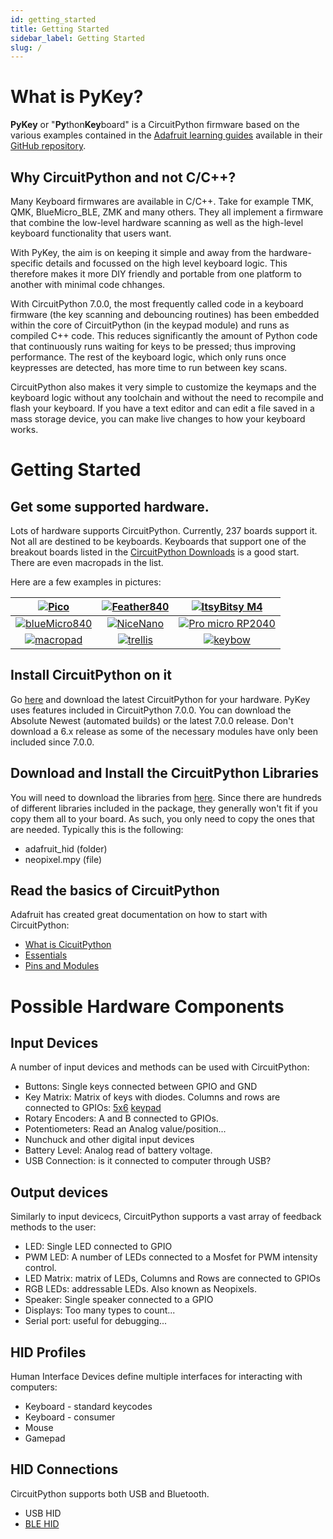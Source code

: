 ```yaml
---
id: getting_started
title: Getting Started
sidebar_label: Getting Started
slug: /
---
```


# What is PyKey?

**PyKey** or "**Py**thon**Key**board" is a CircuitPython firmware based on the various examples contained in the [Adafruit learning guides](https://learn.adafruit.com/guides/popular) available in their [GitHub repository](https://github.com/adafruit/Adafruit_Learning_System_Guides).


## Why CircuitPython and not C/C++?
Many Keyboard firmwares are available in C/C++.  Take for example TMK, QMK, BlueMicro_BLE, ZMK and many others.  They all implement a firmware that combine the low-level hardware scanning as well as the high-level keyboard functionality that users want.

With PyKey, the aim is on keeping it simple and away from the hardware-specific details and focussed on the high level keyboard logic.  This therefore makes it more DIY friendly and portable from one platform to another with minimal code chhanges.

With CircuitPython 7.0.0, the most frequently called code in a keyboard firmware (the key scanning and debouncing routines) has been embedded within the core of CircuitPython (in the keypad module) and runs as compiled C++ code.  This reduces significantly the amount of Python code that continuously runs waiting for keys to be pressed; thus improving performance.  The rest of the keyboard logic, which only runs once keypresses are detected, has more time to run between key scans.

CircuitPython also makes it very simple to customize the keymaps and the keyboard logic without any toolchain and without the need to recompile and flash your keyboard.  If you have a text editor and can edit a file saved in a mass storage device, you can make live changes to how your keyboard works.


# Getting Started
## Get some supported hardware. 

 Lots of hardware supports CircuitPython. Currently, 237 boards support it.  Not all are destined to be keyboards. 
 Keyboards that support one of the breakout boards listed in the [CircuitPython Downloads](https://circuitpython.org/downloads) is a good start.  There are even macropads in the list.

 Here are a few examples in pictures:


| [![Pico](https://circuitpython.org/assets/images/boards/small/raspberry_pi_pico.jpg)](https://circuitpython.org/board/raspberry_pi_pico/)    | [![Feather840](https://circuitpython.org/assets/images/boards/small/feather_nrf52840_express.jpg) ](https://circuitpython.org/board/feather_nrf52840_express/)| [![ItsyBitsy M4](https://circuitpython.org/assets/images/boards/small/itsybitsy_m4_express.jpg)](https://circuitpython.org/board/itsybitsy_m4_express/) |
| :---: | :---: |  :---: | 
| [![blueMicro840](https://circuitpython.org/assets/images/boards/small/bluemicro840.jpg)](https://circuitpython.org/board/bluemicro840/) | [![NiceNano](https://circuitpython.org/assets/images/boards/small/nice_nano.jpg) ](https://circuitpython.org/board/nice_nano/)                  |  [![Pro micro RP2040](https://circuitpython.org/assets/images/boards/small/sparkfun_pro_micro_rp2040.jpg)](https://circuitpython.org/board/sparkfun_pro_micro_rp2040/) |
| [![macropad](https://circuitpython.org/assets/images/boards/small/adafruit_macropad_rp2040.jpg)](https://circuitpython.org/board/adafruit_macropad_rp2040/) | [![trellis](https://circuitpython.org/assets/images/boards/small/trellis_m4_express.jpg)](https://circuitpython.org/board/trellis_m4_express/) | [![keybow](https://circuitpython.org/assets/images/boards/small/pimoroni_keybow2040.jpg)](https://circuitpython.org/board/pimoroni_keybow2040/)


## Install CircuitPython on it

Go [here](https://circuitpython.org/downloads) and download the latest CircuitPython for your hardware.  PyKey uses features included in CircuitPython 7.0.0.  You can download the Absolute Newest (automated builds) or the latest 7.0.0 release. Don't download a 6.x release as some of the necessary modules have only been included since 7.0.0.

## Download and Install the CircuitPython Libraries

You will need to download the libraries from [here](https://circuitpython.org/libraries).
Since there are hundreds of different libraries included in the package, they generally won't fit if you copy them all to your board. As such, you only need to copy the ones that are needed. Typically this is the following:

* adafruit_hid (folder)
* neopixel.mpy (file)

## Read the basics of CircuitPython

Adafruit has created great documentation on how to start with CircuitPython:

* [What is CicuitPython](https://learn.adafruit.com/welcome-to-circuitpython)
* [Essentials](https://learn.adafruit.com/circuitpython-essentials)
* [Pins and Modules](https://learn.adafruit.com/circuitpython-essentials/circuitpython-pins-and-modules) 

# Possible Hardware Components

## Input Devices

A number of input devices and methods can be used with CircuitPython:
* Buttons: Single keys connected between GPIO and GND
* Key Matrix: Matrix of keys with diodes. Columns and rows are connected to GPIOs: [5x6](https://learn.adafruit.com/adafruit-neokey-5x6-ortho-snap-apart/circuitpython) [keypad](https://learn.adafruit.com/key-pad-matrix-scanning-in-circuitpython)
* Rotary Encoders: A and B connected to GPIOs.
* Potentiometers: Read an Analog value/position...
* Nunchuck and other digital input devices
* Battery Level: Analog read of battery voltage.
* USB Connection: is it connected to computer through USB?

## Output devices

Similarly to input devicecs, CircuitPython supports a vast array of feedback methods to the user:

* LED: Single LED connected to GPIO
* PWM LED: A number of LEDs connected to a Mosfet for PWM intensity control.
* LED Matrix: matrix of LEDs, Columns and Rows are connected to GPIOs
* RGB LEDs: addressable LEDs.  Also known as Neopixels.
* Speaker: Single speaker connected to a GPIO
* Displays: Too many types to count...
* Serial port: useful for debugging...

## HID Profiles
Human Interface Devices define multiple interfaces for interacting with computers:

* Keyboard - standard keycodes
* Keyboard - consumer
* Mouse 
* Gamepad

## HID Connections

CircuitPython supports both USB and Bluetooth.

* USB HID
* [BLE HID](https://learn.adafruit.com/ble-hid-keyboard-buttons-with-circuitpython)


